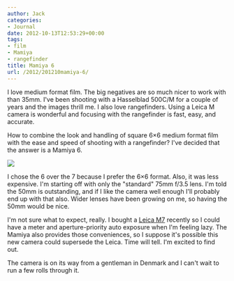 ```yaml
---
author: Jack
categories:
- Journal
date: 2012-10-13T12:53:29+00:00
tags:
- film
- Mamiya
- rangefinder
title: Mamiya 6
url: /2012/201210mamiya-6/
---
```


I love medium format film. The big negatives are so much nicer to work with than 35mm. I've been shooting with a Hasselblad 500C/M for a couple of years and the images thrill me. I also love rangefinders. Using a Leica M camera is wonderful and focusing with the rangefinder is fast, easy, and accurate. 

How to combine the look and handling of square 6&#215;6 medium format film with the ease and speed of shooting with a rangefinder? I've decided that the answer is a Mamiya 6.


![][1] 

I chose the 6 over the 7 because I prefer the 6&#215;6 format. Also, it was less expensive. I'm starting off with only the "standard" 75mm f/3.5 lens. I'm told the 50mm is outstanding, and if I like the camera well enough I'll probably end up with that also. Wider lenses have been growing on me, so having the 50mm would be nice.

I'm not sure what to expect, really. I bought a [Leica M7][2] recently so I could have a meter and aperture-priority auto exposure when I'm feeling lazy. The Mamiya also provides those conveniences, so I suppose it's possible this new camera could supersede the Leica. Time will tell. I'm excited to find out.

The camera is on its way from a gentleman in Denmark and I can't wait to run a few rolls through it.

 [1]: /wp-content/uploads/2012/10/mamiya6.jpg
 [2]: https://jackbaty.com/2012/7/leica-m7